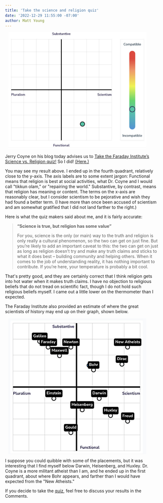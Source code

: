 ```yaml
---
title: 'Take the science and religion quiz'
date: '2022-12-29 11:55:00 -07:00'
author: Matt Young
---
```


<figure class="on-the-left-side" style="margin-top: 10px; margin-right: 40px; margin-bottom: 10px; margin-left: 10px;">
<img src="/uploads/2022/Faraday_Institute_Results_600.jpg" alt="Survey results"/>
<figcaption>
</figcaption>
</figure>

Jerry Coyne on his blog today advises us to <a href="https://whyevolutionistrue.com/2022/12/29/take-the-faraday-institutes-science-vs-religion-quiz/">Take the Faraday Institute’s Science vs. Religion quiz!<a> So I did! <a href=https://www.sciencereligioncompass.org/>(Here.)</a>

You may see my result above. I ended up in the fourth quadrant, relatively close to the y-axis. The axis labels are to some extent jargon: Functional means that religion is best at social activities, what Dr. Coyne and I would call "tikkun olam," or "repairing the world." Substantive, by contrast, means that religion has meaning or content. The terms on the x-axis are reasonably clear, but I consider scientism to be pejorative and wish they had found a better term. (I have more than once been accused of scientism and am somewhat gratified that I did not land farther to the right.)

Here is what the quiz makers said about me, and it is fairly accurate:
<blockquote><p><strong>“Science is true, but religion has some value”</strong></p>

<p>For you, science is the only (or main) way to the truth and religion is only really a cultural phenomenon, so the two can get on just fine. But you’re likely to add an important caveat to this: the two can get on just as long as religion doesn’t try and make any truth claims and sticks to what it does best – building community and helping others. When it comes to the job of understanding reality, it has nothing important to contribute. If you’re here, your temperature is probably a bit cool.</p> </blockquote>

That's pretty good, and they are certainly correct that I think religion gets into hot water when it makes truth claims. I have no objection to religious beliefs that do not tread on scientific fact, though I do not hold such religious beliefs myself. I came out a little lower on the thermometer than I expected.

The Faraday Institute also provided an estimate of where the great scientists of history may end up on their graph, shown below.

<figure class="on-the-left-side" style="margin-top: 10px; margin-right: 40px; margin-bottom: 10px; margin-left: 10px;">
<img src="/uploads/2022/Faraday_Institute_Great_Scientists_600.jpg" alt="Graph"/>
<figcaption>
</figcaption>
</figure>
I suppose you could quibble with some of the placements, but it was interesting that I find myself below Darwin, Heisenberg, and Huxley. Dr. Coyne is a more militant atheist than I am, and he ended up in the first quadrant, about where Bohr appears, and farther than I would have expected from the "New Atheists."


If you decide to take the <a href="https://www.sciencereligioncompass.org/"> quiz</a>, feel free to discuss your results in the Comments.


